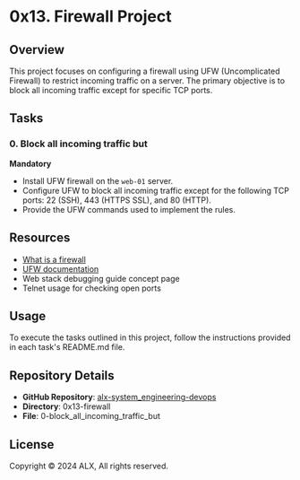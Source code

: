 # 0x13. Firewall Project

## Overview
This project focuses on configuring a firewall using UFW (Uncomplicated Firewall) to restrict incoming traffic on a server. The primary objective is to block all incoming traffic except for specific TCP ports.

## Tasks
### 0. Block all incoming traffic but
**Mandatory**
- Install UFW firewall on the `web-01` server.
- Configure UFW to block all incoming traffic except for the following TCP ports: 22 (SSH), 443 (HTTPS SSL), and 80 (HTTP).
- Provide the UFW commands used to implement the rules.

## Resources
- [What is a firewall](https://en.wikipedia.org/wiki/Firewall_(computing))
- [UFW documentation](https://help.ubuntu.com/community/UFW)
- Web stack debugging guide concept page
- Telnet usage for checking open ports

## Usage
To execute the tasks outlined in this project, follow the instructions provided in each task's README.md file.

## Repository Details
- **GitHub Repository**: [alx-system_engineering-devops](https://github.com/mwanikigachanja/alx-system_engineering-devops)
- **Directory**: 0x13-firewall
- **File**: 0-block_all_incoming_traffic_but

## License
Copyright © 2024 ALX, All rights reserved.
